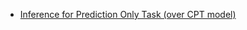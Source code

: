 
   - [Inference for Prediction Only Task (over CPT model)](https://drive.google.com/file/d/1vPC3pTp7Xn1oW9uSe44apwaQPNVTplEr/view?usp=sharing)

